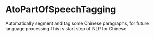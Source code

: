 # AtoPartOfSpeechTagging
Automatically segment and tag some Chinese paragraphs, for future language processing
This is start step of NLP for Chinese
